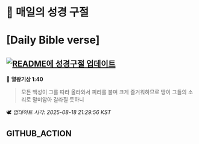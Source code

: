 # 🙏 매일의 성경 구절
# [Daily Bible verse]
## [![README에 성경구절 업데이트](https://github.com/DONGSUKA/first_test/actions/workflows/update-readme-bible.yml/badge.svg)](https://github.com/DONGSUKA/first_test/actions/workflows/update-readme-bible.yml)
<!-- START_BIBLE_VERSE -->
📖 **열왕기상 1:40**
> 모든 백성이 그를 따라 올라와서 피리를 불며 크게 즐거워하므로 땅이 그들의 소리로 말미암아 갈라질 듯하니

🕊️ _업데이트 시각: 2025-08-18 21:29:56 KST_
  <!-- END_BIBLE_VERSE -->
## GITHUB_ACTION
